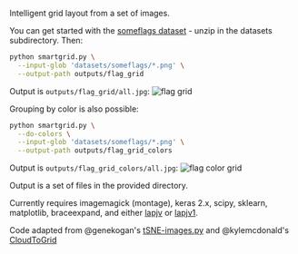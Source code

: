 Intelligent grid layout from a set of images.

You can get started with the [someflags dataset](https://github.com/vusd/smartgrid/releases/download/someflags/someflags.zip) - unzip in the datasets subdirectory. Then:

```bash
python smartgrid.py \
  --input-glob 'datasets/someflags/*.png' \
  --output-path outputs/flag_grid
```
Output is `outputs/flag_grid/all.jpg`:
![flag grid](https://github.com/vusd/smartgrid/releases/download/someflags/grid_someflags.jpg)

Grouping by color is also possible:
```bash
python smartgrid.py \
  --do-colors \
  --input-glob 'datasets/someflags/*.png' \
  --output-path outputs/flag_grid_colors
```
Output is `outputs/flag_grid_colors/all.jpg`:
![flag color grid](https://github.com/vusd/smartgrid/releases/download/someflags/grid_someflags_color.jpg)

Output is a set of files in the provided directory.

Currently requires imagemagick (montage), keras 2.x, scipy, sklearn, matplotlib,
braceexpand, and either [lapjv](https://github.com/src-d/lapjv) or [lapjv1](https://github.com/dribnet/lapjv1).

Code adapted from @genekogan's [tSNE-images.py](https://github.com/ml4a/ml4a-ofx/blob/master/scripts/tSNE-images.py) and @kylemcdonald's [CloudToGrid](https://github.com/kylemcdonald/CloudToGrid)
